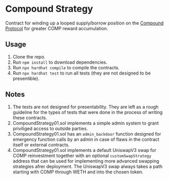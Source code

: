 # Compound Strategy

Contract for winding up a looped supply/borrow position on the [Compound Protocol](https://compound.finance/) for greater COMP reward accumulation.

## Usage

1. Clone the repo.
2. Run `npm install` to download dependencies.
3. Run `npx hardhat compile` to compile the contracts.
4. Run `npx hardhat test` to run all tests (they are not designed to be presentible).

## Notes

1. The tests are not designed for presentability. They are left as a rough guideline for the types of tests that were done in the process of writing these contracts.
2. CompoundStrategy01.sol implements a simple admin system to grant priviliged access to outside parties.
3. CompoundStrategy01.sol has an `admin_backdoor` function designed for emergency function calls by an admin in case of flaws in the contract itself or external contracts.
4. CompoundStrategy01.sol implements a default UniswapV3 swap for COMP reinvestment together with an optional `customSwapStrategy` address that can be used for implementing more advanced swapping strategies afrer deployment. The UniswapV3 swap always takes a path starting with COMP through WETH and into the chosen token.